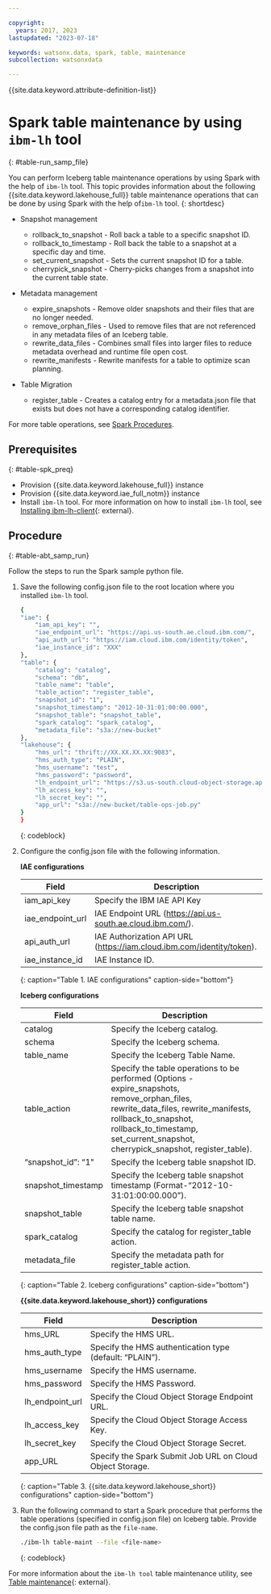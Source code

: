 ```yaml
---

copyright:
  years: 2017, 2023
lastupdated: "2023-07-18"

keywords: watsonx.data, spark, table, maintenance
subcollection: watsonxdata

---
```


{{site.data.keyword.attribute-definition-list}}

# Spark table maintenance by using `ibm-lh` tool
{: #table-run_samp_file}

You can perform Iceberg table maintenance operations by using Spark with the help of `ibm-lh` tool.
This topic provides information about the following {{site.data.keyword.lakehouse_full}} table maintenance operations that can be done by using Spark with the help of`ibm-lh` tool.
{: shortdesc}

* Snapshot management

    - rollback_to_snapshot - Roll back a table to a specific snapshot ID.
    - rollback_to_timestamp - Roll back the table to a snapshot at a specific day and time.
    - set_current_snapshot - Sets the current snapshot ID for a table.
    - cherrypick_snapshot - Cherry-picks changes from a snapshot into the current table state.
* Metadata management
    - expire_snapshots - Remove older snapshots and their files that are no longer needed.
    - remove_orphan_files - Used to remove files that are not referenced in any metadata files of an Iceberg table.
    - rewrite_data_files - Combines small files into larger files to reduce metadata overhead and runtime file open cost.
    - rewrite_manifests - Rewrite manifests for a table to optimize scan planning.
* Table Migration
    - register_table - Creates a catalog entry for a metadata.json file that exists but does not have a corresponding catalog identifier.

For more table operations, see [Spark Procedures](https://iceberg.apache.org/docs/latest/spark-procedures/).


## Prerequisites
{: #table-spk_preq}

* Provision {{site.data.keyword.lakehouse_full}} instance
* Provision {{site.data.keyword.iae_full_notm}} instance
* Install `ibm-lh` tool. For more information on how to install `ibm-lh` tool, see [Installing ibm-lh-client](https://www.ibm.com/docs/en/watsonxdata/1.0.x?topic=package-installing-lh-client){: external}.

## Procedure
{: #table-abt_samp_run}

Follow the steps to run the Spark sample python file.

1. Save the following config.json file to the root location where you installed `ibm-lh` tool.

    ```bash
    {
    "iae": {
        "iam_api_key": "",
        "iae_endpoint_url": "https://api.us-south.ae.cloud.ibm.com/",
        "api_auth_url": "https://iam.cloud.ibm.com/identity/token",
        "iae_instance_id": "XXX"
    },
    "table": {
        "catalog": "catalog",
        "schema": "db",
        "table_name": "table",
        "table_action": "register_table",
        "snapshot_id": "1",
        "snapshot_timestamp": "2012-10-31:01:00:00.000",
        "snapshot_table": "snapshot_table",
        "spark_catalog": "spark_catalog",
        "metadata_file": "s3a://new-bucket"
    },
    "lakehouse": {
        "hms_url": "thrift://XX.XX.XX.XX:9083",
        "hms_auth_type": "PLAIN",
        "hms_username": "test",
        "hms_password": "password",
        "lh_endpoint_url": "https://s3.us-south.cloud-object-storage.appdomain.cloud",
        "lh_access_key": "",
        "lh_secret_key": "",
        "app_url": "s3a://new-bucket/table-ops-job.py"
    }
    }
    ```
    {: codeblock}

1. Configure the config.json file with the following information.


    **IAE configurations**

    | Field | Description |
    |--------------------------|----------------|
    |iam_api_key| Specify the IBM IAE API Key|
    |iae_endpoint_url| IAE Endpoint URL (https://api.us-south.ae.cloud.ibm.com/).|
    |api_auth_url| IAE Authorization API URL (https://iam.cloud.ibm.com/identity/token).|
    |iae_instance_id| IAE Instance ID.|
   {: caption="Table 1. IAE configurations" caption-side="bottom"}




   **Iceberg configurations**

    | Field | Description |
    |--------------------------|----------------|
    |catalog| Specify the Iceberg catalog.|
    | schema| Specify the Iceberg schema.|
    | table_name| Specify the Iceberg Table Name.|
    | table_action| Specify the table operations to be performed (Options - expire_snapshots, remove_orphan_files, rewrite_data_files, rewrite_manifests, rollback_to_snapshot, rollback_to_timestamp, set_current_snapshot, cherrypick_snapshot, register_table).|
    | “snapshot_id”: “1"| Specify the Iceberg table snapshot ID.|
    | snapshot_timestamp| Specify the Iceberg table snapshot timestamp (Format-“2012-10-31:01:00:00.000”).|
    | snapshot_table| Specify the Iceberg table snapshot table name.|
    | spark_catalog| Specify the catalog for register_table action.|
    | metadata_file| Specify the metadata path for register_table action.|
   {: caption="Table 2. Iceberg configurations" caption-side="bottom"}




   **{{site.data.keyword.lakehouse_short}} configurations**

    | Field | Description |
    |--------------------------|----------------|
    | hms_URL| Specify the HMS URL.|
    | hms_auth_type| Specify the HMS authentication type (default: “PLAIN”).|
    | hms_username| Specify the HMS username.|
    | hms_password| Specify the HMS Password.|
    | lh_endpoint_url| Specify the Cloud Object Storage Endpoint URL.|
    | lh_access_key| Specify the Cloud Object Storage Access Key.|
    | lh_secret_key| Specify the Cloud Object Storage Secret.|
    | app_URL| Specify the Spark Submit Job URL on Cloud Object Storage.|
    {: caption="Table 3. {{site.data.keyword.lakehouse_short}} configurations" caption-side="bottom"}


1. Run the following command to start a Spark procedure that performs the table operations (specified in config.json file) on Iceberg table. Provide the config.json file path as the `file-name`.

    ```bash
    ./ibm-lh table-maint --file <file-name>
    ```
   {: codeblock}

For more information about the `ibm-lh tool` table maintenance utility, see [Table maintenance](https://www.ibm.com/docs/en/watsonxdata/1.0.x?topic=utility-lh-commands-usage#ibm_lh_commands__tablemaint__title__1){: external}.
